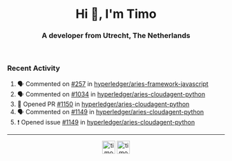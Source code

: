 <h1 align="center">Hi 👋, I'm Timo</h1>
<h3 align="center">A developer from Utrecht, The Netherlands</h3>
<br/>
<!-- https://github.com/rahuldkjain/github-profile-readme-generator --!>

<!--  <p align="left"><img src="https://github-readme-stats.vercel.app/api?username=timoglastra&show_icons=true&count_private=true&" alt="timoglastra" /></p> --!>

<!--
Github language stats
<p align="left"><img src="https://github-readme-stats.vercel.app/api/top-langs/?username=timoglastra&layout=compact" alt="timoglastra" /><p>
-->

<!-- Codestats language stats -->
<!-- <p align="left"><img src="https://codestats-readme.vercel.app/api/top-langs/?username=timoglastra&layout=compact&language_count=12" alt="timoglastra" /><p>    --!>
  
<h3>Recent Activity</h3>

<!--START_SECTION:activity-->
1. 🗣 Commented on [#257](https://github.com/hyperledger/aries-framework-javascript/issues/257) in [hyperledger/aries-framework-javascript](https://github.com/hyperledger/aries-framework-javascript)
2. 🗣 Commented on [#1034](https://github.com/hyperledger/aries-cloudagent-python/issues/1034) in [hyperledger/aries-cloudagent-python](https://github.com/hyperledger/aries-cloudagent-python)
3. 💪 Opened PR [#1150](https://github.com/hyperledger/aries-cloudagent-python/pull/1150) in [hyperledger/aries-cloudagent-python](https://github.com/hyperledger/aries-cloudagent-python)
4. 🗣 Commented on [#1149](https://github.com/hyperledger/aries-cloudagent-python/issues/1149) in [hyperledger/aries-cloudagent-python](https://github.com/hyperledger/aries-cloudagent-python)
5. ❗️ Opened issue [#1149](https://github.com/hyperledger/aries-cloudagent-python/issues/1149) in [hyperledger/aries-cloudagent-python](https://github.com/hyperledger/aries-cloudagent-python)
<!--END_SECTION:activity-->

---

<p align="center">
<a href="https://twitter.com/timoglastra" target="blank"><img align="center" src="https://cdn.jsdelivr.net/npm/simple-icons@3.0.1/icons/twitter.svg" alt="timoglastra" height="30" width="30" /></a>
<a href="https://linkedin.com/in/timoglastra" target="blank"><img align="center" src="https://cdn.jsdelivr.net/npm/simple-icons@3.0.1/icons/linkedin.svg" alt="timoglastra" height="30" width="30" /></a>
</p>



